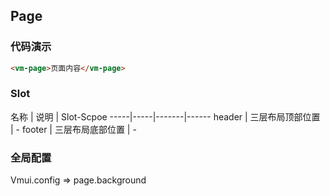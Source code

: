## Page

### 代码演示

```html
<vm-page>页面内容</vm-page>
```  

### Slot
名称 | 说明 | Slot-Scpoe
-----|-----|-------|------
header | 三层布局顶部位置 | -
footer | 三层布局底部位置 | -

### 全局配置
Vmui.config => page.background
